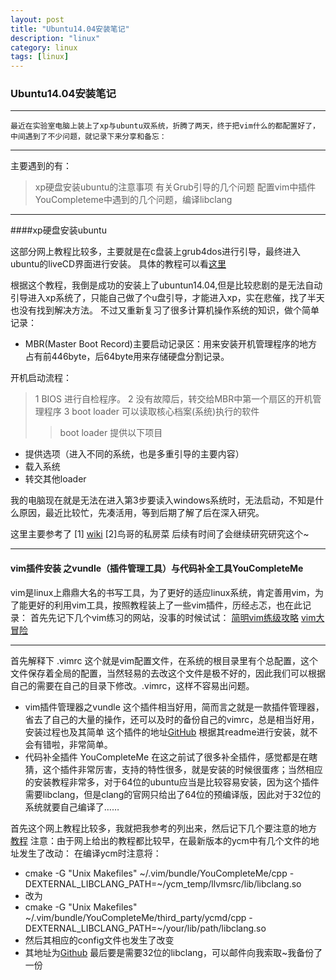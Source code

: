 ```yaml
---
layout: post
title: "Ubuntu14.04安装笔记"
description: "linux"
category: linux
tags: [linux] 
---
```



### Ubuntu14.04安装笔记
-----
    最近在实验室电脑上装上了xp与ubuntu双系统，折腾了两天，终于把vim什么的都配置好了，中间遇到了不少问题，就记录下来分享和备忘：
---
主要遇到的有：
> xp硬盘安装ubuntu的注意事项
>有关Grub引导的几个问题
>配置vim中插件YouCompleteme中遇到的几个问题，编译libclang

---
####xp硬盘安装ubuntu

这部分网上教程比较多，主要就是在c盘装上grub4dos进行引导，最终进入ubuntu的liveCD界面进行安装。
具体的教程可以看[这里](http://blog.csdn.net/ylchou/article/details/7525435)

根据这个教程，我倒是成功的安装上了ubuntun14.04,但是比较悲剧的是无法自动引导进入xp系统了，只能自己做了个u盘引导，才能进入xp，实在悲催，找了半天也没有找到解决方法。
不过又重新复习了很多计算机操作系统的知识，做个简单记录：
- MBR(Master Boot Record)主要启动记录区：用来安装开机管理程序的地方 占有前446byte，后64byte用来存储硬盘分割记录。



开机启动流程：
>1 BIOS 进行自检程序。
>2 没有故障后，转交给MBR中第一个扇区的开机管理程序
>3 boot loader 可以读取核心档案(系统)执行的软件
 >> boot loader 提供以下项目
  * 提供选项（进入不同的系统，也是多重引导的主要内容）
  * 载入系统
  * 转交其他loader
 

我的电脑现在就是无法在进入第3步要读入windows系统时，无法启动，不知是什么原因，最近比较忙，先凑活用，等到后期了解了后在深入研究。

这里主要参考了
[1] [wiki](http://zh.wikipedia.org/wiki/%E4%B8%BB%E5%BC%95%E5%AF%BC%E8%AE%B0%E5%BD%95)
[2]鸟哥的私房菜
后续有时间了会继续研究研究这个~

-------
#### vim插件安装 之vundle（插件管理工具）与代码补全工具YouCompleteMe
vim是linux上鼎鼎大名的书写工具，为了更好的适应linux系统，肯定善用vim，为了能更好的利用vim工具，按照教程装上了一些vim插件，历经忐忑，也在此记录：
首先先记下几个vim练习的网站，没事的时候试试：
[简明vim练级攻略](http://coolshell.cn/articles/5426.html)
[vim大冒险](http://vim-adventures.com/)

-----
首先解释下 .vimrc 这个就是vim配置文件，在系统的根目录里有个总配置，这个文件保存着全局的配置，当然轻易的去改这个文件是极不好的，因此我们可以根据自己的需要在自己的目录下修改。.vimrc，这样不容易出问题。

- vim插件管理器之vundle
这个插件相当好用，简而言之就是一款插件管理器，省去了自己的大量的操作，还可以及时的备份自己的vimrc，总是相当好用，安装过程也及其简单
这个插件的地址[GitHub](https://github.com/gmarik/Vundle.vim)
根据其readme进行安装，就不会有错啦，非常简单。
- 代码补全插件 YouCompleteMe
在这之前试了很多补全插件，感觉都是在瞎猜，这个插件非常厉害，支持的特性很多，就是安装的时候很蛋疼；当然相应的安装教程非常多，对于64位的ubuntu应当是比较容易安装，因为这个插件需要libclang，但是clang的官网只给出了64位的预编译版，因此对于32位的系统就要自己编译了……

首先这个网上教程比较多，我就把我参考的列出来，然后记下几个要注意的地方
[教程](http://www.it165.net/os/html/201311/6756.html)
注意：由于网上给出的教程都比较早，在最新版本的ycm中有几个文件的地址发生了改动：
在编译ycm时注意将：
- cmake -G "Unix Makefiles"  ~/.vim/bundle/YouCompleteMe/cpp -DEXTERNAL_LIBCLANG_PATH=~/ycm_temp/llvmsrc/lib/libclang.so
- 改为
- cmake -G "Unix Makefiles"  ~/.vim/bundle/YouCompleteMe/third_party/ycmd/cpp -DEXTERNAL_LIBCLANG_PATH=~/your/lib/path/libclang.so
- 然后其相应的config文件也发生了改变
- 其地址为[Github](https://github.com/Valloric/YouCompleteMe)
最后要是需要32位的libclang，可以邮件向我索取~我备份了一份

